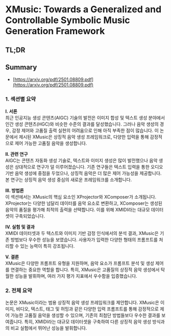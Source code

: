 # XMusic: Towards a Generalized and Controllable Symbolic Music Generation Framework
## TL;DR
## Summary
- [https://arxiv.org/pdf/2501.08809.pdf](https://arxiv.org/pdf/2501.08809.pdf)

### 1. 섹션별 요약

**I. 서론**  
최근 인공지능 생성 콘텐츠(AIGC) 기술의 발전은 이미지 합성 및 텍스트 생성 분야에서 인간 생성 콘텐츠(HGC)와 비슷한 수준의 결과를 달성했습니다. 그러나 음악 생성의 경우, 감정 제어와 고품질 출력 실현의 어려움으로 인해 아직 부족한 점이 많습니다. 이 논문에서 제시된 XMusic은 상징적 음악 생성 프레임워크로, 다양한 입력을 통해 감정적으로 제어 가능한 고품질 음악을 생성합니다.

**II. 관련 연구**  
AIGC는 콘텐츠 자동화 생성 기술로, 텍스트와 이미지 생성은 많이 발전했으나 음악 생성은 상대적으로 연구가 덜 이루어졌습니다. 기존 연구들은 텍스트 입력을 통한 오디오 기반 음악 생성에 중점을 두었으나, 상징적 음악은 더 많은 제어 가능성을 제공합니다. 본 연구는 상징적 음악 생성 중심의 새로운 프레임워크를 소개합니다.

**III. 방법론**  
이 섹션에서는 XMusic의 핵심 요소인 XProjector와 XComposer가 소개됩니다. XProjector는 다양한 넘달리 데이터를 음악 요소로 변환하고, XComposer는 생성된 음악의 품질을 평가해 최적의 출력을 선택합니다. 이를 위해 XMIDI라는 대규모 데이터셋이 구축되었습니다.

**IV. 실험 및 결과**  
XMIDI 데이터셋과 두 텍스트와 이미지 기반 감정 인식에서의 분석 결과, XMusic은 기존 방법보다 우수한 성능을 보였습니다. 사용자가 입력한 다양한 형태의 프롬프트를 처리할 수 있는 능력이 특히 강조됩니다.

**V. 결론**  
XMusic은 다양한 프롬프트 유형을 지원하며, 음악 요소가 프롬프트 분석 및 생성 제어를 연결하는 중요한 역할을 합니다. 특히, XMusic은 고품질의 상징적 음악 생성에서 탁월한 성능을 발휘하며, 여러 가지 평가 지표에서 우수함을 입증했습니다.

### 2. 전체 요약
논문은 XMusic이라는 범용 상징적 음악 생성 프레임워크를 제안합니다. XMusic은 이미지, 비디오, 텍스트, 태그 및 허밍과 같은 다양한 입력 프롬프트를 통해 감정적으로 제어 가능한 고품질 음악을 생성할 수 있으며, 기존의 최첨단 방법들보다 우수한 결과를 보여줍니다. 특히, XMIDI라는 대규모 데이터셋을 구축하여 다른 상징적 음악 생성 방식과의 비교 실험에서 뛰어난 성능을 발휘합니다.